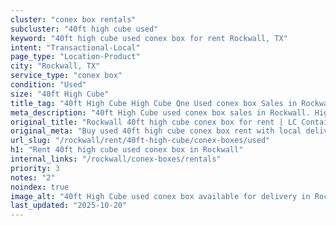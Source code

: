 ```yaml
---
cluster: "conex box rentals"
subcluster: "40ft high cube used"
keyword: "40ft high cube used conex box for rent Rockwall, TX"
intent: "Transactional-Local"
page_type: "Location-Product"
city: "Rockwall, TX"
service_type: "conex box"
condition: "Used"
size: "40ft High Cube"
title_tag: "40ft High Cube High Cube Qne Used conex box Sales in Rockwall | LC Container"
meta_description: "40ft High Cube used conex box sales in Rockwall. High cube containers with extra height. Fast delivery, competitive pricing. Serving conex boxes area. Quote ID: 9HQ. Call (214) 524-4168 for your free quote today."
original_title: "Rockwall 40ft high cube conex box for rent | LC Container"
original_meta: "Buy used 40ft high cube conex box rent with local delivery in Rockwall, TX. LC Container — local Since 2003. Request a fast quote today."
url_slug: "/rockwall/rent/40ft-high-cube/conex-boxes/used"
h1: "Rent 40ft high cube used conex box in Rockwall"
internal_links: "/rockwall/conex-boxes/rentals"
priority: 3
notes: "2"
noindex: true
image_alt: "40ft High Cube used conex box available for delivery in Rockwall"
last_updated: "2025-10-20"
---
```


<!-- TODO: Add unique city/inventory copy, images, and internal links here. -->

